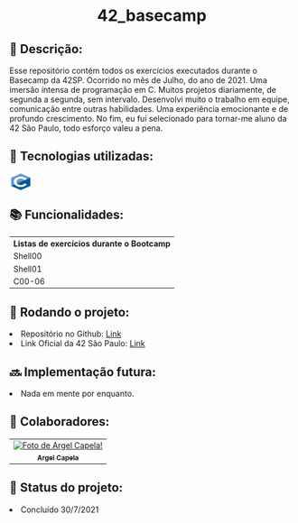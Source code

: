 <!--<div id="portfolio-slideshow-items" class="hide-on-portfolio" visibility="0">

</div>
-->

<div class="hide-on-portfolio">
<h1 align="center"> 42_basecamp </h1>

## :memo: Descrição:
Esse repositório contém todos os exercícios executados durante o Basecamp da 42SP. Ocorrido no mês de Julho, do ano de 2021. Uma imersão intensa de programação em C. Muitos projetos diariamente, de segunda a segunda, sem intervalo. Desenvolvi muito o trabalho em equipe, comunicação entre outras habilidades. Uma experiência emocionante e de profundo crescimento. No fim, eu fui selecionado para tornar-me aluno da 42 São Paulo, todo esforço valeu a pena.
</div>

<div class="col-12">

## :wrench: Tecnologias utilizadas:<br>
<div style="display: inline_block">
    <img align="center" alt="gel-Js" height="30" width="40" src="https://raw.githubusercontent.com/devicons/devicon/master/icons/c/c-original.svg">

</div>

<div class="col-12">
    
## :books: Funcionalidades:<br>
<table class="special-border">
<tr>
<th colspan="2">Listas de exercícios durante o Bootcamp</th>
</tr>
<tr>
    <td colspan="2">Shell00</td>
</tr>
<tr>
    <td colspan="2">Shell01</td>
</tr>
<tr>
    <td colspan="2">C00-06</td>
</tr>
</table>
    
</div>

<div class="col-12">

## :rocket: Rodando o projeto:<br>
    
<li>Repositório no Github: <a href="https://github.com/argelcapela/42_basecamp">Link</a></li>
<li>Link Oficial da 42 São Paulo: <a href="https://www.42sp.org.br/">Link</a></li>
 
</div>
<div class="col-12">

## :soon: Implementação futura:<br>
    
<li>Nada em mente por enquanto.</li>
    
</div>
<div class="col-12">
    

## :handshake: Colaboradores:<br>
<table>
  <tr>
    <td align="center">
      <a href="http://github.com/argelcapela">
        <img src="https://avatars.githubusercontent.com/u/79276276?s=400&u=055b803f4708d59eaf50208ba601f85844125757&v=4" width="100px;" alt="Foto de Argel Capela!"/><br>
        <sub>
          <b>Argel Capela</b>
        </sub>
      </a>
    </td>
  </tr>
</table>
</div>
<div class="col-12">
    
## :dart: Status do projeto:<br>

<li>Concluído 30/7/2021</li>
    
</div>
